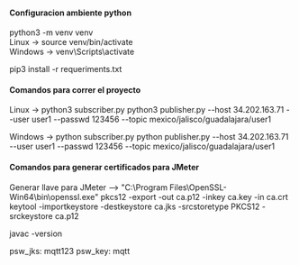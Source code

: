 #### Configuracion ambiente python

python3 -m venv venv  
Linux ->
source venv/bin/activate   
Windows ->
venv\Scripts\activate

pip3 install -r requeriments.txt  

#### Comandos para correr el proyecto
Linux ->
python3 subscriber.py
python3 publisher.py --host 34.202.163.71 --user user1 --passwd 123456 --topic mexico/jalisco/guadalajara/user1

Windows ->
python subscriber.py
python publisher.py --host 34.202.163.71 --user user1 --passwd 123456 --topic mexico/jalisco/guadalajara/user1

#### Comandos para generar certificados para JMeter

Generar llave para JMeter -->
"C:\Program Files\OpenSSL-Win64\bin\openssl.exe" pkcs12 -export -out ca.p12 -inkey ca.key -in ca.crt
keytool -importkeystore -destkeystore ca.jks -srcstoretype PKCS12 -srckeystore ca.p12 

javac -version

psw_jks: mqtt123
psw_key: mqtt